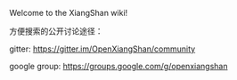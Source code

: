 Welcome to the XiangShan wiki!

方便搜索的公开讨论途径：

gitter: https://gitter.im/OpenXiangShan/community

google group: https://groups.google.com/g/openxiangshan